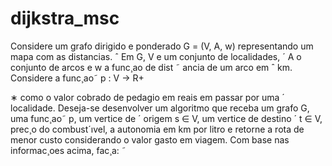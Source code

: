 # dijkstra_msc

Considere um grafo dirigido e ponderado G = (V, A, w) representando um mapa com as distancias. ˆ
Em G, V e um conjunto de localidades, ´ A o conjunto de arcos e w a func¸ao de dist ˜ ancia de um arco em ˆ
km. Considere a func¸ao˜ p : V → R+


∗
como o valor cobrado de pedagio em reais em passar por uma ´
localidade. Deseja-se desenvolver um algoritmo que receba um grafo G, uma func¸ao˜ p, um vertice de ´
origem s ∈ V, um vertice de destino ´ t ∈ V, prec¸o do combust´ıvel, a autonomia em km por litro e retorne
a rota de menor custo considerando o valor gasto em viagem. Com base nas informac¸oes acima, fac¸a: ˜
